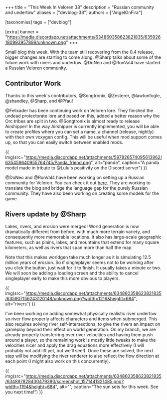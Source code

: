 +++
title = "This Week In Veloren 38"
description = "Russian community and undertow"
aliases = ["devblog-38"]
authors = ["AngelOnFira"]

[taxonomies]
tags = ["devblog"]

[extra]
banner = "https://media.discordapp.net/attachments/634860358623821835/635926180993957899/unknown.png"
+++

Small blog this week. With the team still recovering from the 0.4 release, bigger changes are starting to come along. @Sharp talks about some of the future work with rivers and undertow. @DoNeo and @RonVal4 have started a Russian Veloren community.

## Contributor Work

Thanks to this week's contributors, @Songtronix, @Zesterer, @lawtonfogle, @shandley, @Sharp, and @Pfau!

@Felixader has been continuing work on Veloren lore. They finished the undead protectorate lore and based on this, added a better reason why the Orc tribes are split in two. @Songtronix is almost ready to release Airshipper! In the way Airshipper is currently implemented, you will be able to create profiles where you can set a name, a channel (release, nightly) with their own voxygen config. This will be useful when mod support comes up, so that you can easily switch between enabled mods.

{{ img(src="https://media.discordapp.net/attachments/597826574095613962/635459640955764745/Panda_friend.png", alt="panda", caption="A panda model made in tribute to @Lulu's positivity on the Discord server") }}

@DoNeo and @RonVal4 have been working on setting up a Russian community for Veloren. You can check it out [here](https://vk.com/veloren). They are working to translate the blog and bridge the language gap for the purely Russian community. They have also been working on creating some models for the game.

## Rivers update by @Sharp

Lakes, rivers, and erosion were merged! World generation is now dramatically different from before, with much more terrain variety, and consequently more memorable locations. It also has large-scale geographic features, such as plains, lakes, and mountains that extend for many square kilometers, as well as rivers that span more than half the map.

Note that this makes worldgen take much longer as it is simulating 12.5 million years of erosion. So if singleplayer seems not to be working after you click the button, just wait for it to finish. It usually takes a minute or two. We will soon be adding a loading screen and the ability to cancel singleplayer early to make this more obvious to players.

{{ img(src="https://media.discordapp.net/attachments/634860358623821835/635907156243120148/unknown.png?width=1216&height=684", alt="rivers") }}

I've been working on adding somewhat physically realistic river undertow so river flow properly affects characters and items when submerged. This also requires solving river self-intersections, to give the rivers an impact on gameplay beyond their effect on world generation. On my branch, we are already properly transferring over river velocities and having them push around a player, so the remaining work is mostly little tweaks to make the velocities nicer and apply the drag equations more effectively (I will probably not add lift yet, but we'll see!). Once these are solved, the next step will be modifying the river renderer to also reflect the flow direction at each point (I might also work on this concurrently).

{{ img(src="https://media.discordapp.net/attachments/634860358623821835/634897828430479380/screenshot_1571441821485.png?width=1194&height=684", alt="", caption="The sun sets for this week. See you next time!") }}
